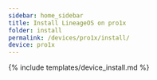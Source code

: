 ```yaml
---
sidebar: home_sidebar
title: Install LineageOS on pro1x
folder: install
permalink: /devices/pro1x/install/
device: pro1x
---
```

{% include templates/device_install.md %}
